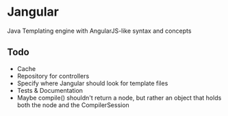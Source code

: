 Jangular
========

Java Templating engine with AngularJS-like syntax and concepts


Todo
-------------
* Cache
* Repository for controllers
* Specify where Jangular should look for template files
* Tests & Documentation
* Maybe compile() shouldn't return a node, but rather an object that holds both the node and the CompilerSession
